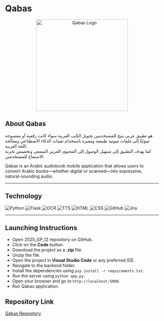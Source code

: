# Qabas
<p align="center">
  <img src="https://github.com/Reemawk15/2025_GP_12/assets/your-asset-id" alt="Qabas Logo" width="300">
</p>




## About Qabas
هو تطبيق عربي يتيح للمستخدمين تحويل الكتب العربية سواء كانت رقمية أو ممسوحة ضوئيًا إلى ملفات صوتية طبيعية ومعبرة باستخدام تقنيات الذكاء الاصطناعي ومعالجة اللغة العربية.  
كما يهدف التطبيق إلى تسهيل الوصول إلى المحتوى العربي السمعي وتخصيص تجربة الاستماع للمستخدمين.

Qabas is an Arabic audiobook mobile application that allows users to convert Arabic books—whether digital or scanned—into expressive, natural-sounding audio.

---

## Technology
![Python](https://img.shields.io/badge/Python-3776AB?logo=python&logoColor=white)
![Flask](https://img.shields.io/badge/Flask-000000?logo=flask&logoColor=white)
![OCR](https://img.shields.io/badge/OCR-4285F4?logo=google&logoColor=white)
![TTS](https://img.shields.io/badge/TTS-FF6F00?logo=googleassistant&logoColor=white)
![HTML](https://img.shields.io/badge/HTML-E34F26?logo=html5&logoColor=white)
![CSS](https://img.shields.io/badge/CSS-1572B6?logo=css3&logoColor=white)
![GitHub](https://img.shields.io/badge/GitHub-181717?logo=github&logoColor=white)
![Jira](https://img.shields.io/badge/Jira-0052CC?logo=jira&logoColor=white)

---

## Launching Instructions

- Open 2025_GP_12 repository on GitHub.  
- Click on the **Code** button.  
- Download the project as a **.zip** file.  
- Unzip the file.  
- Open the project in **Visual Studio Code** or any preferred IDE.  
- Navigate to the backend folder.  
- Install the dependencies using `pip install -r requirements.txt`.  
- Run the server using `python app.py`.  
- Open your browser and go to `http://localhost:5000`.  
- Run Qabas application.

## Repository Link
[Qabas Repository](https://github.com/Reemawk15/2025_GP_12)

